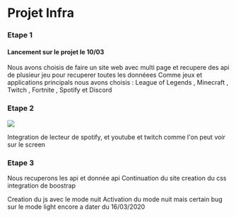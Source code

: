 # Projet Infra

### Etape 1

#### Lancement sur le projet le 10/03

Nous avons choisis de faire un site web avec multi page et recupere des api de plusieur jeu pour recuperer toutes les donnéees
Comme jeux et applications principals nous avons choisis :
League of Legends , Minecraft , Twitch , Fortnite , Spotify et Discord

### Etape 2

![](https://i.imgur.com/2Yrwu2i.png)

Integration de lecteur de spotify, et youtube et twitch comme l'on peut voir sur le screen  

### Etape 3

Nous recuperons les api et donnée api 
Continuation du site
creation du css 
integration de boostrap  

Creation du js avec le mode nuit 
Activation du mode nuit mais certain bug sur le mode light encore a dater du 16/03/2020


